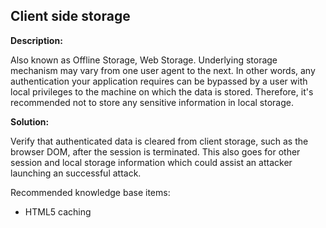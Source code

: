 Client side storage
-------

**Description:**

Also known as Offline Storage, Web Storage. Underlying storage mechanism may vary from one
user agent to the next. In other words, any authentication your application requires can
be bypassed by a user with local privileges to the machine on which the data is stored.
Therefore, it's recommended not to store any sensitive information in local storage.

**Solution:**

Verify that authenticated data is cleared from client storage, such as the browser DOM, after the 
session is terminated. This also goes for other session and local storage information which could
assist an attacker launching an successful attack.

Recommended knowledge base items:

- HTML5 caching
